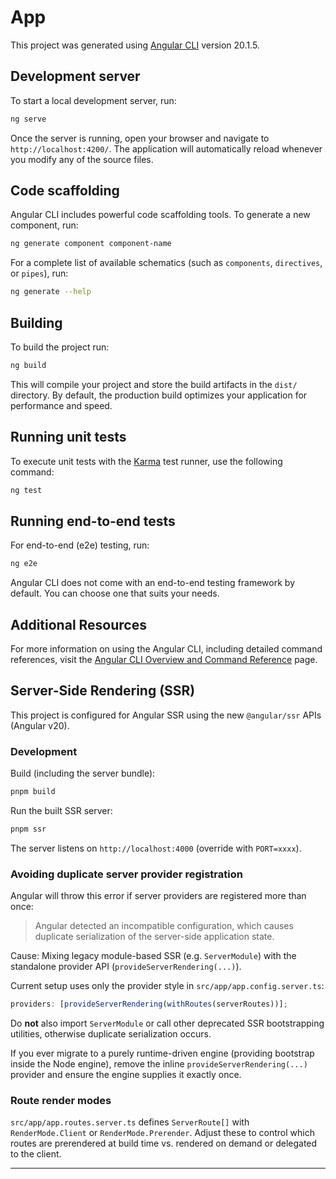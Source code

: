 # App

This project was generated using [Angular CLI](https://github.com/angular/angular-cli) version 20.1.5.

## Development server

To start a local development server, run:

```bash
ng serve
```

Once the server is running, open your browser and navigate to `http://localhost:4200/`. The application will automatically reload whenever you modify any of the source files.

## Code scaffolding

Angular CLI includes powerful code scaffolding tools. To generate a new component, run:

```bash
ng generate component component-name
```

For a complete list of available schematics (such as `components`, `directives`, or `pipes`), run:

```bash
ng generate --help
```

## Building

To build the project run:

```bash
ng build
```

This will compile your project and store the build artifacts in the `dist/` directory. By default, the production build optimizes your application for performance and speed.

## Running unit tests

To execute unit tests with the [Karma](https://karma-runner.github.io) test runner, use the following command:

```bash
ng test
```

## Running end-to-end tests

For end-to-end (e2e) testing, run:

```bash
ng e2e
```

Angular CLI does not come with an end-to-end testing framework by default. You can choose one that suits your needs.

## Additional Resources

For more information on using the Angular CLI, including detailed command references, visit the [Angular CLI Overview and Command Reference](https://angular.dev/tools/cli) page.

## Server-Side Rendering (SSR)

This project is configured for Angular SSR using the new `@angular/ssr` APIs (Angular v20).

### Development

Build (including the server bundle):

```bash
pnpm build
```

Run the built SSR server:

```bash
pnpm ssr
```

The server listens on `http://localhost:4000` (override with `PORT=xxxx`).

### Avoiding duplicate server provider registration

Angular will throw this error if server providers are registered more than once:

> Angular detected an incompatible configuration, which causes duplicate serialization of the server-side application state.

Cause: Mixing legacy module-based SSR (e.g. `ServerModule`) with the standalone provider API (`provideServerRendering(...)`).

Current setup uses only the provider style in `src/app/app.config.server.ts`:

```ts
providers: [provideServerRendering(withRoutes(serverRoutes))];
```

Do **not** also import `ServerModule` or call other deprecated SSR bootstrapping utilities, otherwise duplicate serialization occurs.

If you ever migrate to a purely runtime-driven engine (providing bootstrap inside the Node engine), remove the inline `provideServerRendering(...)` provider and ensure the engine supplies it exactly once.

### Route render modes

`src/app/app.routes.server.ts` defines `ServerRoute[]` with `RenderMode.Client` or `RenderMode.Prerender`. Adjust these to control which routes are prerendered at build time vs. rendered on demand or delegated to the client.

---
